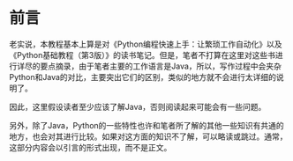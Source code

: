 # 前言

老实说，本教程基本上算是对《Python编程快速上手：让繁琐工作自动化》以及《Python基础教程（第3版）》的读书笔记。但是，笔者不打算在这里对这些书进行详尽的要点摘录，由于笔者主要的工作语言是Java，所以，写作过程中会夹杂Python和Java的对比，主要突出它们的区别，类似的地方就不会进行太详细的说明了。

因此，这里假设读者至少应该了解Java，否则阅读起来可能会有一些问题。

另外，除了Java，Python的一些特性也许和笔者所了解的其他一些知识有共通的地方，也会对其进行比较。如果对这方面的知识不了解，可以略读或跳过。通常，这部分内容会以引言的形式出现，而不是正文。